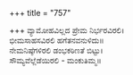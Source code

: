+++
title = "757"

+++
ವ್ಯಾಮೋಹವಿಲ್ಲದ ಪ್ರೇಮ ನಿರ್ಭರವಿರಲಿ।  
ಭೀಮಸಾಹಸವಿರಲಿ ಹಗೆತನವನುಳಿದು॥  
ನೇಮನಿಷ್ಠೆಗಳಿರಲಿ ಡಂಭಕಠಿಣತೆ ಬಿಟ್ಟು।  
ಸೌಮ್ಯವೆಲ್ಲೆಡೆಯಿರಲಿ - ಮಂಕುತಿಮ್ಮ॥  
